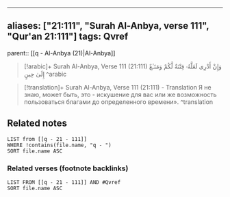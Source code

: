 
---
aliases: ["21:111", "Surah Al-Anbya, verse 111", "Qur'an 21:111"]
tags: Qvref
---

parent:: [[q - Al-Anbya (21)|Al-Anbya]]

> [!arabic]+ Surah Al-Anbya, Verse 111 (21:111)
> <span class="quran-arabic">وَإِنْ أَدْرِى لَعَلَّهُۥ فِتْنَةٌ لَّكُمْ وَمَتَـٰعٌ إِلَىٰ حِينٍ</span>
^arabic

> [!translation]+ Surah Al-Anbya, Verse 111 (21:111) - Translation
> Я не знаю, может быть, это - искушение для вас или же возможность пользоваться благами до определенного времени».
^translation



## Related notes
```dataview
LIST from [[q - 21 - 111]]
WHERE !contains(file.name, "q - ")
SORT file.name ASC
```

### Related verses (footnote backlinks)
```dataview
LIST FROM [[q - 21 - 111]] AND #Qvref
SORT file.name ASC
```

